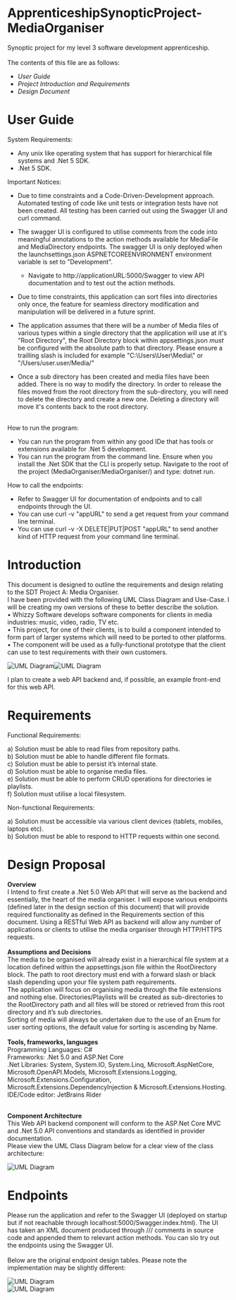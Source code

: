 # ApprenticeshipSynopticProject-MediaOrganiser
Synoptic project for my level 3 software development apprenticeship.<br>
<br>The contents of this file are as follows:<br>
* *User Guide*<br>
* *Project Introduction and Requirements*<br>
* *Design Document*<br>
  
# User Guide
System Requirements:<br>
* Any unix like operating system that has support for hierarchical file systems and .Net 5 SDK.
* .Net 5 SDK.

Important Notices:<br>
* Due to time constraints and a Code-Driven-Development approach. Automated testing of code like unit tests or integration tests have not been created. All
  testing has been carried out using the Swagger UI and curl command.
* The swagger UI is configured to utilise comments from the code into meaningful annotations to the 
action methods available for MediaFile and MediaDirectory endpoints. The swagger UI is only deployed when
  the launchsettings.json ASPNETCOREENVIRONMENT environment variable is set to "Development".
  * Navigate to http://applicationURL:5000/Swagger to view API documentation and to test out the action methods.

* Due to time constraints, this application can sort files into directories only once, the feature for seamless directory modification and manipulation
will be delivered in a future sprint.
  
* The application assumes that there will be a number of Media files of various types within a single directory
that the application will use at it's "Root Directory", the Root Directory block within appsettings.json
  *must* be configured with the absolute path to that directory. Please ensure a trailling slash
  is included for example "C:\Users\User\Media\\" or "/Users/user.user/Media/"
  
* Once a sub directory has been created and media files have been added. There is no way to modify the directory. In order to release the files moved
 from the root directory from the sub-directory, you will need to delete the directory and create a new one. Deleting a directory will move it's
  contents back to the root directory.

<br>How to run the program:<br>
* You can run the program from within any good IDe that has tools or extensions available for .Net 5 development.
* You can run the program from the command line. Ensure when you install the .Net SDK that the CLI is properly setup.
Navigate to the root of the project (MediaOrganiser/MediaOrganiser/) and type: dotnet run.
  
How to call the endpoints:
* Refer to Swagger UI for documentation of endpoints and to call endpoints through the UI.
* You can use curl -v "appURL" to send a get request from your command line terminal.
* You can use curl -v -X DELETE|PUT|POST "appURL" to send another kind of HTTP request from your command line terminal.


# Introduction

This document is designed to outline the requirements and design relating to the SDT Project A: Media Organiser.<br>
I have been provided with the following UML Class Diagram and Use-Case. I will be creating my own versions of these to better describe the solution.<br>
•	Whizzy Software develops software components for clients in media industries: music, video, radio, TV etc.<br>
•	This project, for one of their clients, is to build a component intended to form part of larger systems which will need to be ported to other platforms.<br>
•	The component will be used as a fully-functional prototype that the client can use to test requirements with their own customers.<br>

![UML Diagram](MediaOrganiser/FilesForMarkdown/Picture1.png)![UML Diagram](MediaOrganiser/FilesForMarkdown/Picture2.png)

I plan to create a web API backend and, if possible, an example front-end for this web API.

# Requirements

Functional Requirements:

a)	Solution must be able to read files from repository paths.<br>
b)	Solution must be able to handle different file formats.<br>
c)	Solution must be able to persist it’s internal state. <br>
d)	Solution must be able to organise media files.<br>
e)	Solution must be able to perform CRUD operations for directories ie playlists.<br>
f)	Solution must utilise a local filesystem.

Non-functional Requirements:

a)	Solution must be accessible via various client devices (tablets, mobiles, laptops etc).<br>
b)	Solution must be able to respond to HTTP requests within one second.<br>

# Design Proposal
**Overview**<br>
I Intend to first create a .Net 5.0 Web API that will serve as the backend and essentially, the heart of the media organiser. I will expose various endpoints (defined later in the design section of this document) that will provide required functionality as defined in the Requirements section of this document. Using a RESTful Web API as backend will allow any number of applications or clients to utilise the media organiser through HTTP/HTTPS requests.<br>
<br>**Assumptions and Decisions**<br>
The media to be organised will already exist in a hierarchical file system at a location defined within the appsettings.json file within the RootDirectory block. The path to root directory must end with a forward slash or black slash depending upon your file system path requirements.<br>
The application will focus on organising media through the file extensions and nothing else. Directories/Playlists will be created as sub-directories to the RootDirectory path and all files will be stored or retrieved from this root directory and it’s sub directories.<br>
Sorting of media will always be undertaken due to the use of an Enum for user sorting options, the default value for sorting is ascending by Name.<br>
<br>**Tools, frameworks, languages**<br>
Programming Languages: 	C# <br>
Frameworks:  			.Net 5.0 and ASP.Net Core <br>
.Net Libraries:	System, System.IO, System.Linq, Microsoft.AspNetCore, Microsoft.OpenAPI.Models, Microsoft.Extensions.Logging, Microsoft.Extensions.Configuration, Microsoft.Extensions.DependencyInjection & Microsoft.Extensions.Hosting.<br>
IDE/Code editor:		JetBrains Rider <br>

<br>**Component Architecture**<br>
This Web API backend component will conform to the ASP.Net Core MVC and .Net 5.0 API conventions and standards as identified in provider documentation.<br>
Please view the UML Class Diagram below for a clear view of the class architecture:

![UML Diagram](MediaOrganiser/FilesForMarkdown/WebAPIClassDiagram.png)

# Endpoints
Please run the application and refer to the Swagger UI (deployed on startup but if not reachable through localhost:5000/Swagger.index.html).
The UI has taken an XML document produced through /// comments in source code and appended them to relevant action methods. You can slo try out the endpoints using the Swagger UI.<br>
<br>
Below are the original endpoint design tables. Please note the implementation may be slightly different:<br>

![UML Diagram](MediaOrganiser/FilesForMarkdown/Endpoints1.png)<br>
![UML Diagram](MediaOrganiser/FilesForMarkdown/Endpoints2.png)

